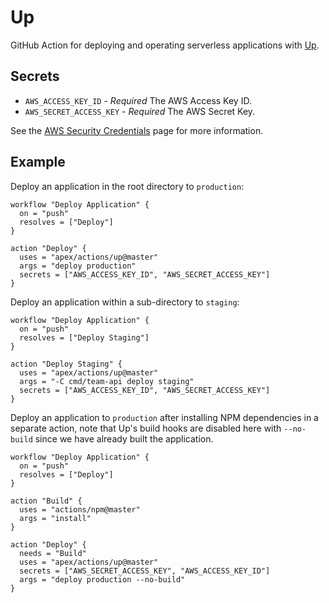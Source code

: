 # Up

GitHub Action for deploying and operating serverless applications with [Up](https://github.com/apex/up).

## Secrets

- `AWS_ACCESS_KEY_ID` - *Required* The AWS Access Key ID.
- `AWS_SECRET_ACCESS_KEY` - *Required* The AWS Secret Key.

See the [AWS Security Credentials](https://docs.aws.amazon.com/general/latest/gr/aws-security-credentials.html) page for more information.

## Example

Deploy an application in the root directory to `production`:

```hcl
workflow "Deploy Application" {
  on = "push"
  resolves = ["Deploy"]
}

action "Deploy" {
  uses = "apex/actions/up@master"
  args = "deploy production"
  secrets = ["AWS_ACCESS_KEY_ID", "AWS_SECRET_ACCESS_KEY"]
}
```

Deploy an application within a sub-directory to `staging`:

```hcl
workflow "Deploy Application" {
  on = "push"
  resolves = ["Deploy Staging"]
}

action "Deploy Staging" {
  uses = "apex/actions/up@master"
  args = "-C cmd/team-api deploy staging"
  secrets = ["AWS_ACCESS_KEY_ID", "AWS_SECRET_ACCESS_KEY"]
}
```

Deploy an application to `production` after installing NPM dependencies
in a separate action, note that Up's build hooks are disabled here with `--no-build` since
we have already built the application.

```
workflow "Deploy Application" {
  on = "push"
  resolves = ["Deploy"]
}

action "Build" {
  uses = "actions/npm@master"
  args = "install"
}

action "Deploy" {
  needs = "Build"
  uses = "apex/actions/up@master"
  secrets = ["AWS_SECRET_ACCESS_KEY", "AWS_ACCESS_KEY_ID"]
  args = "deploy production --no-build"
}
```
